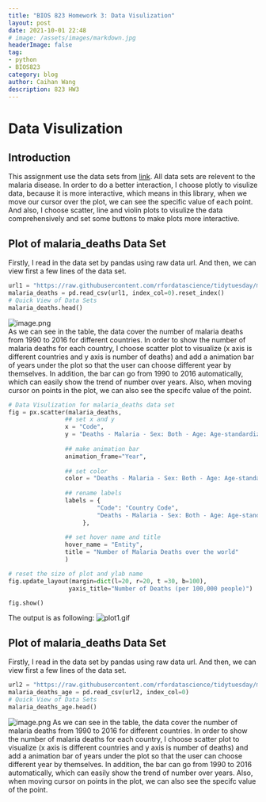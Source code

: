 ```yaml
---
title: "BIOS 823 Homework 3: Data Visulization"
layout: post
date: 2021-10-01 22:48
# image: /assets/images/markdown.jpg
headerImage: false
tag:
- python
- BIOS823
category: blog
author: Caihan Wang
description: 823 HW3
---
```


# Data Visulization

## Introduction

This assignment use the data sets from [link](https://github.com/rfordatascience/tidytuesday/tree/master/data/2018/2018-11-13). All data sets are relevent to the malaria disease. In order to do a better interaction, I choose plotly to visulize data, because it is more interactive, which means in this library, when we move our cursor over the plot, we can see the specific value of each point. And also, I choose scatter, line and violin plots to visulize the data comprehensively and set some buttons to make plots more interactive.

## Plot of malaria_deaths Data Set

Firstly, I read in the data set by pandas using raw data url. And then, we can view first a few lines of the data set.
```python
url1 = "https://raw.githubusercontent.com/rfordatascience/tidytuesday/master/data/2018/2018-11-13/malaria_deaths.csv"
malaria_deaths = pd.read_csv(url1, index_col=0).reset_index()
# Quick View of Data Sets
malaria_deaths.head()
```
![image.png](https://i.loli.net/2021/10/02/QH3T6zGm5RnEAxK.png)  
As we can see in the table, the data cover the number of malaria deaths from 1990 to 2016 for different countries. In order to show the number of malaria deaths for each country, I choose scatter plot to visualize (x axis is different countries and y axis is number of deaths) and add a animation bar of years under the plot so that the user can choose different year by themselves. In addition, the bar can go from 1990 to 2016 automatically, which can easily show the trend of number over years. Also, when moving cursor on points in the plot, we can also see the specifc value of the point.  
```python
# Data Visulization for malaria_deaths data set
fig = px.scatter(malaria_deaths,
                ## set x and y
                x = "Code",
                y = "Deaths - Malaria - Sex: Both - Age: Age-standardized (Rate) (per 100,000 people)",
                
                ## make animation bar
                animation_frame="Year",
                 
                ## set color
                color = "Deaths - Malaria - Sex: Both - Age: Age-standardized (Rate) (per 100,000 people)",
                 
                ## rename labels
                labels = {
                         "Code": "Country Code",   
                         "Deaths - Malaria - Sex: Both - Age: Age-standardized (Rate) (per 100,000 people)": "Number of Deaths"
                     },
                
                ## set hover name and title
                hover_name = "Entity",
                title = "Number of Malaria Deaths over the world"
                )

# reset the size of plot and ylab name
fig.update_layout(margin=dict(l=20, r=20, t =30, b=100),
                 yaxis_title="Number of Deaths (per 100,000 people)")

fig.show()
```
The output is as following:
![plot1.gif](https://i.loli.net/2021/10/02/HX2Vm9fUkDthNSZ.gif)

## Plot of malaria_deaths Data Set
Firstly, I read in the data set by pandas using raw data url. And then, we can view first a few lines of the data set.
```python
url2 = "https://raw.githubusercontent.com/rfordatascience/tidytuesday/master/data/2018/2018-11-13/malaria_deaths_age.csv"
malaria_deaths_age = pd.read_csv(url2, index_col=0)
# Quick View of Data Sets
malaria_deaths_age.head()
```
![image.png](https://i.loli.net/2021/10/02/pTYkIg3jfcONDPn.png)
As we can see in the table, the data cover the number of malaria deaths from 1990 to 2016 for different countries. In order to show the number of malaria deaths for each country, I choose scatter plot to visualize (x axis is different countries and y axis is number of deaths) and add a animation bar of years under the plot so that the user can choose different year by themselves. In addition, the bar can go from 1990 to 2016 automatically, which can easily show the trend of number over years. Also, when moving cursor on points in the plot, we can also see the specifc value of the point.  
